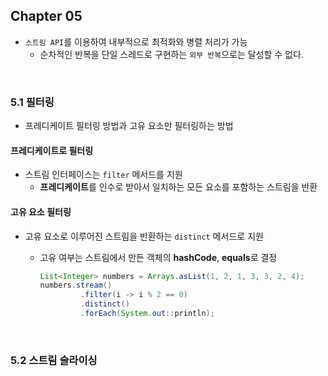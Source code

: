 ## Chapter 05

- `스트림 API`를 이용하여 내부적으로 최적화와 병렬 처리가 가능
  - 순차적인 반복을 단일 스레드로 구현하는 `외부 반복`으로는 달성할 수 없다.

<br>

### 5.1 필터링

- 프레디케이트 필터링 방법과 고유 요소만 필터링하는 방법



#### 프레디케이트로 필터링

- 스트림 인터페이스는 `filter` 메서드를 지원
  - **프레디케이트**를 인수로 받아서 일치하는 모든 요소를 포함하는 스트림을 반환



#### 고유 요소 필터링

- 고유 요소로 이루어진 스트림을 반환하는 `distinct` 메서드로 지원

  - 고유 여부는 스트림에서 만든 객체의 **hashCode**, **equals**로 결정

    ```java
    List<Integer> numbers = Arrays.asList(1, 2, 1, 3, 3, 2, 4);
    numbers.stream()
      		 .filter(i -> i % 2 == 0)
      		 .distinct()
      		 .forEach(System.out::println);
    ```

<br>

### 5.2 스트림 슬라이싱

